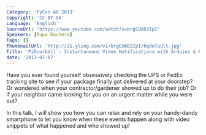 ```yaml
---
Category: 'PyCon AU 2013'
Copyright: 'CC-BY-SA'
Language: 'English'
SourceUrl: 'https://www.youtube.com/watch?v=brgCU6D2IpI'
Speakers: [Rupa Dachere]
Tags: []
ThumbnailUrl: 'http://i1.ytimg.com/vi/brgCU6D2IpI/hqdefault.jpg'
Title: 'PiDoorbell - Instantaneous Video Notifications with Arduino & RaspberryPi'
date: '2013-07-07'
---
```

Have you ever found yourself obsessively checking the UPS or FedEx tracking site to see if your package finally got delivered at your doorstep?  Or wondered when your contractor/gardener showed up to do their job?  Or if your neighbor came looking for you on an urgent matter while you were out?

In this talk, I will show you how you can relax and rely on your handy-dandy smartphone to let you know when these events happen along with video snippets of what happened and who showed up! 